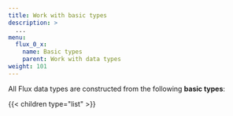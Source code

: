 ```yaml
---
title: Work with basic types
description: >
  ...
menu:
  flux_0_x:
    name: Basic types
    parent: Work with data types
weight: 101
---
```


All Flux data types are constructed from the following **basic types**:

{{< children type="list" >}}